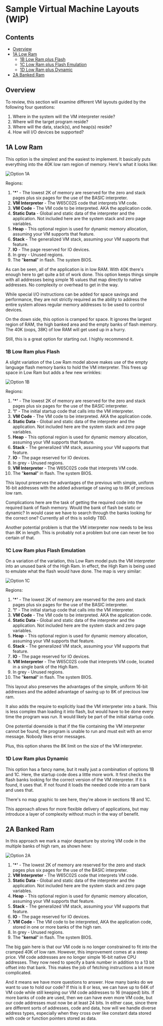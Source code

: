 # Sample Virtual Machine Layouts (WIP)

## Contents

* [Overview](#overview)
* [1A Low Ram](#1a-low-ram)
   * [1B Low Ram plus Flash](#1b-low-ram-plus-flash)
   * [1C Low Ram plus Flash Emulation](#1c-low-ram-plus-flash-emulation)
   * [1D Low Ram plus Dynamic](#1d-low-ram-plus-dynamic)
* [2A Banked Ram](#2a-banked-ram)

## Overview

To review, this section will examine different VM layouts guided by the
following four questions:

1. Where in the system will the VM interpreter reside?
2. Where will the target program reside?
3. Where will the data, stack(s), and heap(s) reside?
4. How will I/O devices be supported?

## 1A Low Ram

This option is the simplest and the easiest to implement. It basically puts
everything into the 40K low ram region of memory. Here's what it looks like:

![Option 1A](../images/MM_Low_RAM.png)

Regions:

1. __'\*'__ - The lowest 2K of memory are reserved for the zero and stack
pages plus six pages for the use of the BASIC interpreter.
2. **VM Interpreter** - The W65C02S code that interprets VM code.
3. **VM Code** - The VM code to be interpreted. AKA the application code.
4. **Static Data** - Global and static data of the interpreter and the
application. Not included here are the system stack and zero page variables.
5. **Heap** - This optional region is used for dynamic memory allocation,
assuming your VM supports that feature.
6. **Stack** - The generalized VM stack, assuming your VM supports that
feature.
7. **IO** - The page reserved for IO devices.
8. In grey - Unused regions.
9. The "**kernal**" in flash. The system BIOS.

As can be seen, all of the application is in low RAM. With 40K there's enough
here to get quite a bit of work done. This option keeps things simple with all
addresses being simple 16 values that map directly to native addresses. No
complexity or overhead to get in the way.

While special I/O instructions can be added for space savings and performance,
they are not strictly required as the ability to address the entire system
allows regular memory addresses to be used to control devices.

On the down side, this option is cramped for space. It ignores the largest
region of RAM, the high banked area and the empty banks of flash memory. The
40K (oops, 38K) of low RAM will get used up in a hurry.

Still, this is a great option for starting out. I highly recommend it.

### 1B Low Ram plus Flash

A slight variation of the Low Ram model above makes use of the empty language
flash memory banks to hold the VM interpreter. This frees up space in Low Ram
but adds a few new wrinkles:

![Option 1B](../images/MM_Low_RAM_Flash.png)

Regions:

1. __'\*'__ - The lowest 2K of memory are reserved for the zero and stack
pages plus six pages for the use of the BASIC interpreter.
2. __'!'__ - The initial startup code that calls into the VM interpreter.
3. **VM Code** - The VM code to be interpreted. AKA the application code.
4. **Static Data** - Global and static data of the interpreter and the
application. Not included here are the system stack and zero page variables.
5. **Heap** - This optional region is used for dynamic memory allocation,
assuming your VM supports that feature.
6. **Stack** - The generalized VM stack, assuming your VM supports that
feature.
7. **IO** - The page reserved for IO devices.
8. In grey - Unused regions.
9. **VM Interpreter** - The W65C02S code that interprets VM code.
10. The "**kernal**" in flash. The system BIOS.

This layout preserves the advantages of the previous with simple, uniform
16-bit addresses with the added advantage of saving up to 8K of precious low
ram.

Complications here are the task of getting the required code into the required
bank of flash memory. Would the bank of flash be static or dynamic? In would
case we have to search through the banks looking for the correct one?
Currently all of this is solidly TBD.

Another potential problem is that the VM interpreter now needs to be less than
8K in length. This is probably not a problem but one can never be too certain
of that.

### 1C Low Ram plus Flash Emulation

On a variation of the variation, this Low Ram model puts the VM interpreter
into an unused bank of the High Ram. In effect, the High Ram is being used to
emulate what the flash would have done. The map is very similar:

![Option 1C](../images/MM_Low_RAM_Not_Flash.png)

Regions:

1. __'\*'__ - The lowest 2K of memory are reserved for the zero and stack
pages plus six pages for the use of the BASIC interpreter.
2. __'!'__ - The initial startup code that calls into the VM interpreter.
3. **VM Code** - The VM code to be interpreted. AKA the application code.
4. **Static Data** - Global and static data of the interpreter and the
application. Not included here are the system stack and zero page variables.
5. **Heap** - This optional region is used for dynamic memory allocation,
assuming your VM supports that feature.
6. **Stack** - The generalized VM stack, assuming your VM supports that
feature.
7. **IO** - The page reserved for IO devices.
8. **VM Interpreter** - The W65C02S code that interprets VM code, located in
a single bank of the High Ram.
9. In grey - Unused regions.
10. The "**kernal**" in flash. The system BIOS.

This layout also preserves the advantages of the simple, uniform
16-bit addresses and the added advantage of saving up to 8K of precious low
ram.

It also adds the require to explicitly load the VM interpreter into a bank.
This is less complex than loading it into flash, but would have to be done
every time the program was run. It would likely be part of the initial
startup code.

One potential downside is that if the file containing the VM interpreter
cannot be found, the program is unable to run and must exit with an error
message. Nobody likes error messages.

Plus, this option shares the 8K limit on the size of the VM interpreter.

### 1D Low Ram plus Dynamic

This option has a fancy name, but it really just a combination of options 1B
and 1C. Here, the startup code does a little more work. It first checks the
flash banks looking for the correct version of the VM interpreter. If it is
found, it uses that. If not found it loads the needed code into a ram bank and
uses that.

There's no map graphic to see here, they're above in sections 1B and 1C.

This approach allows for more flexible delivery of applications, but may
introduce a layer of complexity without much in the way of benefit.

## 2A Banked Ram

In this approach we mark a major departure by storing VM code in the multiple
banks of high ram, as shown here:

![Option 2A](../images/MM_Banked_RAM.png)

1. __'\*'__ - The lowest 2K of memory are reserved for the zero and stack
pages plus six pages for the use of the BASIC interpreter.
2. **VM Interpreter** - The W65C02S code that interprets VM code.
3. **Static Data** - Global and static data of the interpreter and the
application. Not included here are the system stack and zero page variables.
4. **Heap** - This optional region is used for dynamic memory allocation,
assuming your VM supports that feature.
5. **Stack** - The generalized VM stack, assuming your VM supports that
feature.
6. **IO** - The page reserved for IO devices.
7. **VM Code** - The VM code to be interpreted, AKA the application code,
stored in one or more banks of the high ram.
8. In grey - Unused regions.
9. The "**kernal**" in flash. The system BIOS.

The big gain here is that our VM code is no longer constrained to fit into
the cramped 40K of low ram. However, this improvement comes at a steep price.
VM code addresses are no longer simple 16-bit native CPU addresses. They now
need to specify a bank number in addition to a 13 bit offset into that bank.
This makes the job of fetching instructions a lot more complicated.

And it means we have more questions to answer. How many banks do we want to
use to hold our code? If this is 8 or less, we can have up to 64K of VM code
while still keeping our VM code addresses to 16 (mapped) bits. If more banks
of code are used, then we can have even more VM code, but our code addresses
must now be at least 24 bits. In either case, since there are different sorts
of addresses, code and data, how will we handle diverse address types,
especially when they cross over like constant data stored with code or
function pointers stored as data.
